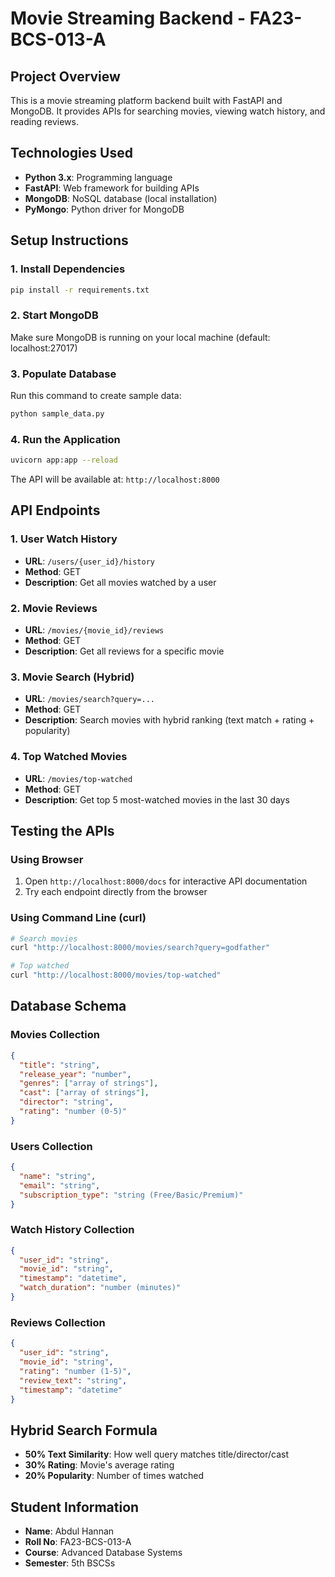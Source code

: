 # Movie Streaming Backend - FA23-BCS-013-A

## Project Overview
This is a movie streaming platform backend built with FastAPI and MongoDB. It provides APIs for searching movies, viewing watch history, and reading reviews.

## Technologies Used
- **Python 3.x**: Programming language
- **FastAPI**: Web framework for building APIs
- **MongoDB**: NoSQL database (local installation)
- **PyMongo**: Python driver for MongoDB

## Setup Instructions

### 1. Install Dependencies
```bash
pip install -r requirements.txt
```

### 2. Start MongoDB
Make sure MongoDB is running on your local machine (default: localhost:27017)

### 3. Populate Database
Run this command to create sample data:
```bash
python sample_data.py
```

### 4. Run the Application
```bash
uvicorn app:app --reload
```

The API will be available at: `http://localhost:8000`

## API Endpoints

### 1. User Watch History
- **URL**: `/users/{user_id}/history`
- **Method**: GET
- **Description**: Get all movies watched by a user

### 2. Movie Reviews
- **URL**: `/movies/{movie_id}/reviews`
- **Method**: GET
- **Description**: Get all reviews for a specific movie

### 3. Movie Search (Hybrid)
- **URL**: `/movies/search?query=...`
- **Method**: GET
- **Description**: Search movies with hybrid ranking (text match + rating + popularity)

### 4. Top Watched Movies
- **URL**: `/movies/top-watched`
- **Method**: GET
- **Description**: Get top 5 most-watched movies in the last 30 days

## Testing the APIs

### Using Browser
1. Open `http://localhost:8000/docs` for interactive API documentation
2. Try each endpoint directly from the browser

### Using Command Line (curl)
```bash
# Search movies
curl "http://localhost:8000/movies/search?query=godfather"

# Top watched
curl "http://localhost:8000/movies/top-watched"
```

## Database Schema

### Movies Collection
```json
{
  "title": "string",
  "release_year": "number",
  "genres": ["array of strings"],
  "cast": ["array of strings"],
  "director": "string",
  "rating": "number (0-5)"
}
```

### Users Collection
```json
{
  "name": "string",
  "email": "string",
  "subscription_type": "string (Free/Basic/Premium)"
}
```

### Watch History Collection
```json
{
  "user_id": "string",
  "movie_id": "string",
  "timestamp": "datetime",
  "watch_duration": "number (minutes)"
}
```

### Reviews Collection
```json
{
  "user_id": "string",
  "movie_id": "string",
  "rating": "number (1-5)",
  "review_text": "string",
  "timestamp": "datetime"
}
```

## Hybrid Search Formula
- **50% Text Similarity**: How well query matches title/director/cast
- **30% Rating**: Movie's average rating
- **20% Popularity**: Number of times watched

## Student Information
- **Name**: Abdul Hannan
- **Roll No**: FA23-BCS-013-A
- **Course**: Advanced Database Systems
- **Semester**: 5th BSCSs